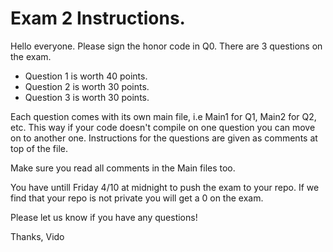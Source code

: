 # Exam 2 Instructions.

Hello everyone. Please sign the honor code in Q0. There are 3 questions on the exam. 

* Question 1 is worth 40 points. 
* Question 2 is worth 30 points.
* Question 3 is worth 30 points.

Each question comes with its own main file, i.e Main1 for Q1, Main2 for Q2, etc. This way if your code doesn't compile on one 
question you can move on to another one. Instructions for the questions are given as comments at top of the file.

Make sure you read all comments in the Main files too. 

You have untill Friday 4/10 at midnight to push the exam to your repo. If we find that your repo is not private you will get a 
0 on the exam. 

Please let us know if you have any questions!

Thanks,
Vido
